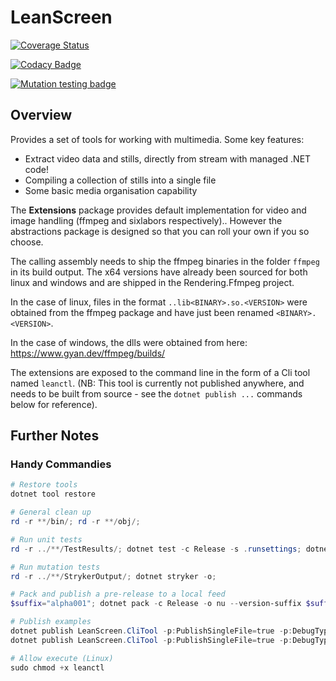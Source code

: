 # LeanScreen

[![Coverage Status](https://coveralls.io/repos/github/ne1410s/LeanScreen/badge.svg?branch=main)](https://coveralls.io/github/ne1410s/LeanScreen?branch=main)

[![Codacy Badge](https://app.codacy.com/project/badge/Grade/d229dd8acd714205a1473f7406f46a28)](https://app.codacy.com/gh/ne1410s/LeanScreen/dashboard)

[![Mutation testing badge](https://img.shields.io/endpoint?style=flat&url=https%3A%2F%2Fbadge-api.stryker-mutator.io%2Fgithub.com%2Fne1410s%2FLeanScreen%2Fmain)](https://dashboard.stryker-mutator.io/reports/github.com/ne1410s/LeanScreen/main)

## Overview
Provides a set of tools for working with multimedia. Some key features:
- Extract video data and stills, directly from stream with managed .NET code!
- Compiling a collection of stills into a single file
- Some basic media organisation capability

The **Extensions** package provides default implementation for video and image handling (ffmpeg and sixlabors respectively)..
However the abstractions package is designed so that you can roll your own if you so choose.

The calling assembly needs to ship the ffmpeg binaries in the folder `ffmpeg` in its build output.
The x64 versions have already been sourced for both linux and windows and are shipped in the Rendering.Ffmpeg project.

In the case of linux, files in the format `..lib<BINARY>.so.<VERSION>` were obtained from the ffmpeg package and have just been renamed `<BINARY>.<VERSION>`.

In the case of windows, the dlls were obtained from here: https://www.gyan.dev/ffmpeg/builds/

The extensions are exposed to the command line in the form of a Cli tool named `leanctl`.
(NB: This tool is currently not published anywhere, and needs to be built from source - see the `dotnet publish ...` commands below for reference).
## Further Notes
### Handy Commandies
```powershell
# Restore tools
dotnet tool restore

# General clean up
rd -r **/bin/; rd -r **/obj/;

# Run unit tests
rd -r ../**/TestResults/; dotnet test -c Release -s .runsettings; dotnet reportgenerator -targetdir:coveragereport -reports:**/coverage.cobertura.xml -reporttypes:"html;jsonsummary"; start coveragereport/index.html;

# Run mutation tests
rd -r ../**/StrykerOutput/; dotnet stryker -o;

# Pack and publish a pre-release to a local feed
$suffix="alpha001"; dotnet pack -c Release -o nu --version-suffix $suffix; dotnet nuget push "nu\*.*$suffix.nupkg" --source localdev; rd -r ../**/nu/;

# Publish examples
dotnet publish LeanScreen.CliTool -p:PublishSingleFile=true -p:DebugType=Embedded -r win-x64 -c Release --sc false
dotnet publish LeanScreen.CliTool -p:PublishSingleFile=true -p:DebugType=Embedded -r linux-x64 -c Release --self-contained

# Allow execute (Linux)
sudo chmod +x leanctl
```
